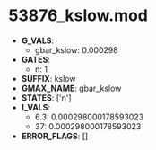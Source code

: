# 53876_kslow.mod

- **G_VALS**:
  - gbar_kslow: 0.000298
- **GATES**:
  - n: 1
- **SUFFIX**: kslow
- **GMAX_NAME**: gbar_kslow
- **STATES**: ['n']
- **I_VALS**:
  - 6.3: 0.000298000178593023
  - 37: 0.000298000178593023
- **ERROR_FLAGS**: []
